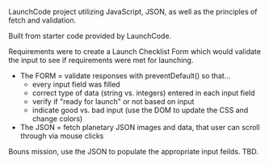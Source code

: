 LaunchCode project utilizing JavaScript, JSON, as well as the principles of fetch and validation.

Built from starter code provided by LaunchCode.


Requirements were to create a Launch Checklist Form which would validate the input to see if requirements were met for launching. 
  + The FORM
    = validate responses with preventDefault() so that...
       + every input field was filled 
       + correct type of data (string vs. integers) entered in each input field
       + verify if "ready for launch" or not based on input
       + indicate good vs. bad input (use the DOM to update the CSS and change colors)
   + The JSON
     = fetch planetary JSON images and data, that user can scroll through via mouse clicks



Bouns mission, use the JSON to populate the appropriate input feilds.  TBD.
